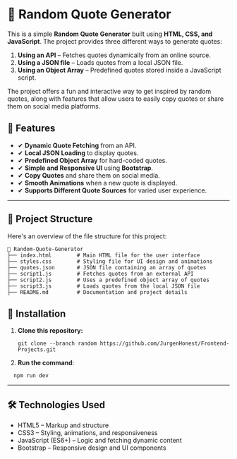 # 🌟 Random Quote Generator  

This is a simple **Random Quote Generator** built using **HTML, CSS, and JavaScript**. The project provides three different ways to generate quotes:  
1. **Using an API** – Fetches quotes dynamically from an online source.  
2. **Using a JSON file** – Loads quotes from a local JSON file.  
3. **Using an Object Array** – Predefined quotes stored inside a JavaScript script.  

The project offers a fun and interactive way to get inspired by random quotes, along with features that allow users to easily copy quotes or share them on social media platforms.  

## 📌 Features  
- ✔ **Dynamic Quote Fetching** from an API.  
- ✔ **Local JSON Loading** to display quotes.  
- ✔ **Predefined Object Array** for hard-coded quotes.  
- ✔ **Simple and Responsive UI** using **Bootstrap**.  
- ✔ **Copy Quotes** and share them on social media.  
- ✔ **Smooth Animations** when a new quote is displayed.  
- ✔ **Supports Different Quote Sources** for varied user experience.  

---

## 📁 Project Structure  

Here's an overview of the file structure for this project:

```
📂 Random-Quote-Generator  
├── index.html        # Main HTML file for the user interface  
├── styles.css        # Styling file for UI design and animations  
├── quotes.json       # JSON file containing an array of quotes  
├── script1.js        # Fetches quotes from an external API  
├── script2.js        # Uses a predefined object array of quotes  
├── script3.js        # Loads quotes from the local JSON file  
├── README.md         # Documentation and project details  
```

## 🔧 Installation 

1. **Clone this repository:**  
   ```
   git clone --branch random https://github.com/JurgenHonest/Frontend-Projects.git
   ```
2. **Run the command**:
  ```
    npm run dev
  ```

---

## 🛠️ Technologies Used
- HTML5 – Markup and structure
- CSS3 – Styling, animations, and responsiveness
- JavaScript (ES6+) – Logic and fetching dynamic content
- Bootstrap – Responsive design and UI components
